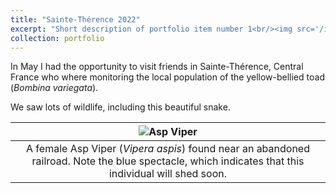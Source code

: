 ```yaml
---
title: "Sainte-Thérence 2022"
excerpt: "Short description of portfolio item number 1<br/><img src='/images/Asp_viper.JPG'>"
collection: portfolio
---
```


In May I had the opportunity to visit friends in Sainte-Thérence, Central France who where monitoring the local population of the yellow-bellied toad (*Bombina variegata*).

We saw lots of wildlife, including this beautiful snake. 

| ![Asp Viper](/images/Asp_viper.JPG) |
|:--:| 
| A female Asp Viper (*Vipera aspis*) found near an abandoned railroad. Note the blue spectacle, which indicates that this individual will shed soon. 


